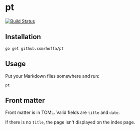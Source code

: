 # pt

[![Build Status](https://travis-ci.org/hoffa/pt.svg?branch=master)](https://travis-ci.org/hoffa/pt)

## Installation

```shell
go get github.com/hoffa/pt
```

## Usage

Put your Markdown files somewhere and run:

```shell
pt
```

## Front matter

Front matter is in TOML. Valid fields are `title` and `date`.

If there is no `title`, the page isn't displayed on the index page.
